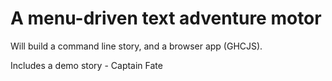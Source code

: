 # A menu-driven text adventure motor

Will build a command line story, and a browser app (GHCJS).

Includes a demo story - Captain Fate
